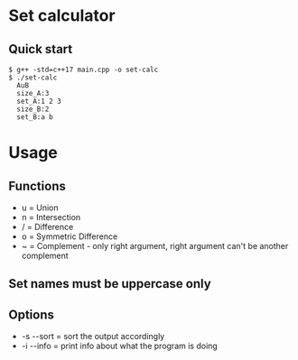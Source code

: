 # Set calculator

## Quick start
```console
$ g++ -std=c++17 main.cpp -o set-calc
$ ./set-calc
  AuB
  size_A:3
  set_A:1 2 3
  size_B:2
  set_B:a b 
```
# Usage

## Functions
- u = Union
- n = Intersection
- / = Difference
- o = Symmetric Difference
- ~ = Complement    - only right argument, right argument can't be another complement
## Set names must be uppercase only
## Options
- -s --sort = sort the output accordingly
- -i --info = print info about what the program is doing

